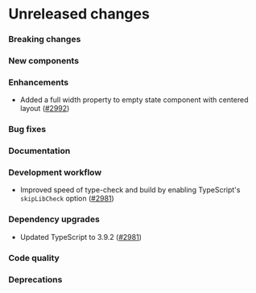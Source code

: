 # Unreleased changes

### Breaking changes

### New components

### Enhancements

- Added a full width property to empty state component with centered layout ([#2992](https://github.com/Shopify/polaris-react/pull/2992))

### Bug fixes

### Documentation

### Development workflow

- Improved speed of type-check and build by enabling TypeScript's `skipLibCheck` option ([#2981](https://github.com/Shopify/polaris-react/pull/2981))

### Dependency upgrades

- Updated TypeScript to 3.9.2 ([#2981](https://github.com/Shopify/polaris-react/pull/2981))

### Code quality

### Deprecations
